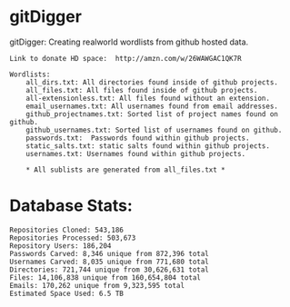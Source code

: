 gitDigger
=========

gitDigger: Creating realworld wordlists from github hosted data.

    Link to donate HD space:  http://amzn.com/w/26WAWGAC1QK7R

    Wordlists:
		all_dirs.txt: All directories found inside of github projects.
		all_files.txt: All files found inside of github projects.
		all-extensionless.txt: All files found without an extension.
		email_usernames.txt: All usernames found from email addresses.
		github_projectnames.txt: Sorted list of project names found on github.
		github_usernames.txt: Sorted list of usernames found on github.
		passwords.txt:  Passwords found within github projects.
		static_salts.txt: static salts found within github projects.
		usernames.txt: Usernames found within github projects.
		
		* All sublists are generated from all_files.txt *
		
Database Stats:
===============

	Repositories Cloned: 543,186
	Repositories Processed: 503,673
	Repository Users: 186,204
	Passwords Carved: 8,346 unique from 872,396 total
	Usernames Carved: 8,035 unique from 771,680 total
	Directories: 721,744 unique from 30,626,631 total
	Files: 14,106,838 unique from 160,654,804 total
	Emails: 170,262 unique from 9,323,595 total
	Estimated Space Used: 6.5 TB
